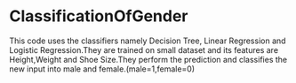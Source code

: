 # ClassificationOfGender
This code uses the classifiers namely Decision Tree, Linear Regression and Logistic Regression.They are trained on small dataset and its  features are Height,Weight and Shoe Size.They perform the prediction and classifies the new input into male and female.(male=1,female=0)
